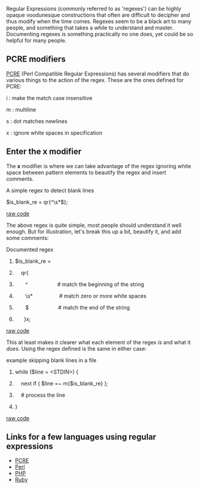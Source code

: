 <div id="wikitext">

<div style="display: none;">

Summary:Utilizing the x modifier in order to enable well-documented
regular expressions Parent:(Technology.)Development <span
class="wikiword">[IncludeMe](http://wiki.tamouse.org?n=Technology.IncludeMe?action=edit)[?](http://wiki.tamouse.org?n=Technology.IncludeMe?action=edit)</span>:[Development](http://wiki.tamouse.org?n=Technology.Development?action=print)
Categories:[BestPractices](http://wiki.tamouse.org?n=Category.BestPractices)
Tags: regex, pcre, documentation

</div>

<span id="excerpt"></span> Regular Expressions (commonly referred to as
'regexes') can be highly opaque voodunesque constructions that often are
difficult to decipher and thus modify when the time comes. Regexes seem
to be a black art to many people, and something that takes a while to
understand and master. Documenting regexes is something practically no
one does, yet could be so helpful for many people. <span
id="excerptend"></span>

<div class="vspace">

</div>

PCRE modifiers
--------------

[PCRE](http://pcre.org) (Perl Compatible Regular Expressions) has
several modifiers that do various things to the action of the regex.
These are the ones defined for PCRE:

<div class="vspace">

</div>

i
:   make the match case insensitive

m
:   multiline

s
:   dot matches newlines

x
:   ignore white spaces in specification

<div class="vspace">

</div>

Enter the **x** modifier
------------------------

The **x** modifier is where we can take advantage of the regex ignoring
white space between pattern elements to beautify the regex and insert
comments.

<div class="vspace">

</div>

<div id="sourceblock1" class="sourceblock">

<div class="sourceblocktext">

<div class="perl">

<div class="head">

A simple regex to detect blank lines

</div>

<span class="re0">\$is\_blank\_re</span> <span class="sy0">=</span>
<span class="kw3">qr</span><span class="br0">{</span><span
class="sy0">\^</span>\\<span class="kw3">s</span><span
class="sy0">\*</span>\$<span class="br0">}</span><span
class="sy0">;</span>

</div>

</div>

<div class="sourceblocklink">

[raw
code](http://wiki.tamouse.org?n=Technology.DocumentingRegularExpressions?action=sourceblock&num=1)

</div>

</div>

The above regex is quite simple, most people should understand it well
enough. But for illustration, let's break this up a bit, beautify it,
and add some comments:

<div class="vspace">

</div>

<div id="sourceblock2" class="sourceblock">

<div class="sourceblocktext">

<div class="perl">

<div class="head">

Documented regex

</div>

1.  <div class="de1">

    <span class="re0">\$is\_blank\_re</span> <span class="sy0">=</span>

    </div>

2.  <div class="de1">

        <span class="kw3">qr</span><span class="br0">{</span>

    </div>

3.  <div class="de1">

           <span class="sy0">\^</span>                    <span
    class="co1">\# match the beginning of the string</span>

    </div>

4.  <div class="de1">

           \\<span class="kw3">s</span><span class="sy0">\*</span>      
               <span class="co1">\# match zero or more white
    spaces</span>

    </div>

5.  <div class="de2">

           \$                    <span class="co1">\# match the end of
    the string</span>

    </div>

6.  <div class="de1">

          <span class="br0">}</span>x<span class="sy0">;</span>

    </div>

</div>

</div>

<div class="sourceblocklink">

[raw
code](http://wiki.tamouse.org?n=Technology.DocumentingRegularExpressions?action=sourceblock&num=2)

</div>

</div>

This at least makes it clearer what each element of the regex *is* and
what it *does*. Using the regex defined is the same in either case:

<div class="vspace">

</div>

<div id="sourceblock3" class="sourceblock">

<div class="sourceblocktext">

<div class="perl">

<div class="head">

example skipping blank lines in a file

</div>

1.  <div class="de1">

    <span class="kw1">while</span> <span class="br0">(</span><span
    class="re0">\$line</span> <span class="sy0">=</span> <span
    class="re4">\<STDIN\></span><span class="br0">)</span> <span
    class="br0">{</span>

    </div>

2.  <div class="de1">

        <span class="kw1">next</span> <span class="kw1">if</span> <span
    class="br0">(</span> <span class="re0">\$line</span> <span
    class="sy0">=\~</span> <span class="kw3">m</span><span
    class="br0">{</span><span class="re0">\$is\_blank\_re</span><span
    class="br0">}</span> <span class="br0">)</span><span
    class="sy0">;</span>

    </div>

3.  <div class="de1">

        <span class="co1">\# process the line</span>

    </div>

4.  <div class="de1">

    <span class="br0">}</span>

    </div>

</div>

</div>

<div class="sourceblocklink">

[raw
code](http://wiki.tamouse.org?n=Technology.DocumentingRegularExpressions?action=sourceblock&num=3)

</div>

</div>

<div class="vspace">

</div>

Links for a few languages using regular expressions
---------------------------------------------------

-   [PCRE](http://pcre.org)
-   [Perl](http://perldoc.perl.org/perlre.html)
-   [PHP](http://us3.php.net/manual/en/reference.pcre.pattern.modifiers.php)
-   [Ruby](http://www.ruby-doc.org/core-1.9.3/Regexp.html)

</div>
